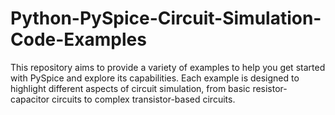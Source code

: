 # Python-PySpice-Circuit-Simulation-Code-Examples
This repository aims to provide a variety of examples to help you get started with PySpice and explore its capabilities. Each example is designed to highlight different aspects of circuit simulation, from basic resistor-capacitor circuits to complex transistor-based circuits.
